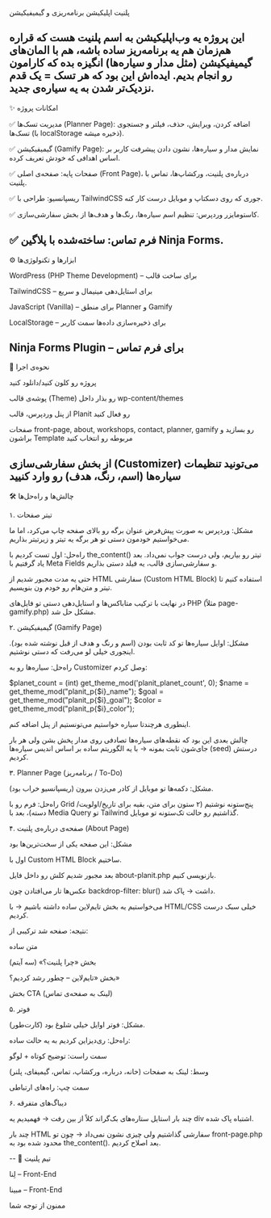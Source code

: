 پلنیت اپلیکیشن برنامه‌ریزی و گیمیفیکیشن

این پروژه یه وب‌اپلیکیشن به اسم پلنیت هست که قراره هم‌زمان هم یه برنامه‌ریز ساده باشه، هم با المان‌های گیمیفیکیشن (مثل مدار و سیاره‌ها) انگیزه بده که کارامون رو انجام بدیم. ایده‌اش این بود که هر تسک = یک قدم نزدیک‌تر شدن به یه سیاره‌ی جدید.
--

✨ امکانات پروژه

✅ مدیریت تسک‌ها (Planner Page): اضافه کردن، ویرایش، حذف، فیلتر و جستجوی تسک‌ها (با localStorage ذخیره میشه).

✅ گیمیفیکیشن (Gamify Page): نمایش مدار و سیاره‌ها، نشون دادن پیشرفت کاربر بر اساس اهدافی که خودش تعریف کرده.

✅ صفحات پایه: صفحه‌ی اصلی (Front Page)، درباره‌ی پلنیت، ورکشاپ‌ها، تماس با پلنیت.

✅ ریسپانسیو: طراحی با TailwindCSS جوری که روی دسکتاپ و موبایل درست کار کنه.

✅ کاستومایزر وردپرس: تنظیم اسم سیاره‌ها، رنگ‌ها و هدف‌ها از بخش سفارشی‌سازی.

✅ فرم تماس: ساخته‌شده با پلاگین Ninja Forms.
--

⚙️ ابزارها و تکنولوژی‌ها

WordPress (PHP Theme Development) – برای ساخت قالب

TailwindCSS – برای استایل‌دهی مینیمال و سریع

JavaScript (Vanilla) – برای منطق Planner و Gamify

LocalStorage – برای ذخیره‌سازی داده‌ها سمت کاربر

Ninja Forms Plugin – برای فرم تماس
--

🚀 نحوه‌ی اجرا

پروژه رو کلون کنید/دانلود کنید

پوشه‌ی قالب (Theme) رو بذار داخل wp-content/themes

از پنل وردپرس، قالب Planit رو فعال کنید

صفحات front-page, about, workshops, contact, planner, gamify رو بسازید و براشون Template مربوطه رو انتخاب کنید

از بخش سفارشی‌سازی (Customizer) می‌تونید تنظیمات سیاره‌ها (اسم، رنگ، هدف) رو وارد کنیید
--

🛠 چالش‌ها و راه‌حل‌ها

۱. تیتر صفحات

مشکل: وردپرس به صورت پیش‌فرض عنوان برگه رو بالای صفحه چاپ می‌کرد، اما ما می‌خواستیم خودمون دستی تو هر برگه یه تیتر و زیرتیتر بذاریم.

راه‌حل: اول تست کردیم با the_content() تیتر رو بیاریم، ولی درست جواب نمی‌داد. بعد یاد گرفتیم با Meta Fields و سفارشی‌سازی قالب، یه فیلد دستی بذاریم.

حتی یه مدت مجبور شدیم از HTML سفارشی (Custom HTML Block) استفاده کنیم تا تیتر و متن‌هام رو خودم ون بنویسیم.

در نهایت با ترکیب متاباکس‌ها و استایل‌دهی دستی تو فایل‌های PHP (مثلاً page-gamify.php) مشکل حل شد.

۲. گیمیفیکیشن (Gamify Page)

مشکل: اوایل سیاره‌ها تو کد ثابت بودن (اسم و رنگ و هدف از قبل نوشته شده بود). اینجوری خیلی لو می‌رفت که دستی نوشتیم.

راه‌حل: سیاره‌ها رو به Customizer وصل کردم:

$planet_count = (int) get_theme_mod('planit_planet_count', 0); $name = get_theme_mod("planit_p{$i}_name"); $goal = get_theme_mod("planit_p{$i}_goal"); $color = get_theme_mod("planit_p{$i}_color");

اینطوری هرچندتا سیاره خواستیم می‌تونستیم از پنل اضافه کنم.

چالش بعدی این بود که نقطه‌های سیاره‌ها تصادفی روی مدار پخش بشن ولی هر بار جای‌شون ثابت بمونه → با یه الگوریتم ساده بر اساس اندیس سیاره‌ها (seed) درستش کردیم.

۳. Planner Page (برنامه‌ریز / To-Do)

مشکل: دکمه‌ها تو موبایل از کادر می‌زدن بیرون (ریسپانسیو خراب بود).

راه‌حل: فرم رو با Grid پنج‌ستونه نوشتیم (۲ ستون برای متن، بقیه برای تاریخ/اولویت/دسته)، بعد با Media Query تو Tailwind گذاشتیم رو حالت تک‌ستونه تو موبایل.

۴. صفحه‌ی درباره‌ی پلنیت (About Page)

مشکل: این صفحه یکی از سخت‌ترین‌ها بود

اول با Custom HTML Block ساختیم.

بعد مجبور شدیم کلش رو داخل فایل about-planit.php بازنویسی کنیم.

عکس‌ها تار می‌افتادن چون backdrop-filter: blur() داشت → پاک شد.

می‌خواستیم یه بخش تایم‌لاین ساده داشته باشیم → با HTML/CSS خیلی سبک درست کردیم.

نتیجه: صفحه شد ترکیبی از:

متن ساده

بخش «چرا پلنیت؟» (سه آیتم)

بخش «تایم‌لاین – چطور رشد کردیم؟»

بخش CTA (لینک به صفحه‌ی تماس)

۵. فوتر

مشکل: فوتر اوایل خیلی شلوغ بود (کارت‌طور).

راه‌حل: ری‌دیزاین کردیم به یه حالت ساده:

سمت راست: توضیح کوتاه + لوگو

وسط: لینک به صفحات (خانه، درباره، ورکشاپ، تماس، گیمیفای، پلنر)

سمت چپ: راه‌های ارتباطی

۶. دیباگ‌های متفرقه

چند بار استایل ستاره‌های بک‌گراند کلاً از بین رفت → فهمیدیم یه div اشتباه پاک شده.

چند بار HTML سفارشی گذاشتیم ولی چیزی نشون نمی‌داد → چون تو front-page.php محدود شده بود به the_content(). بعد اصلاح کردیم.

--
👥 تیم پلنیت

لِنا – Front-End

مبینا – Front-End

ممنون از توجه شما
